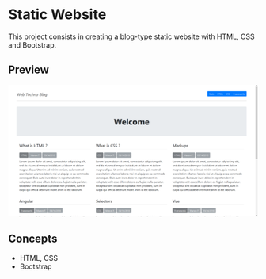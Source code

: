 # Static Website

This project consists in creating a blog-type static website with HTML, CSS and Bootstrap.

## Preview

![preview](https://github.com/maphdev/M2_Web_Development/blob/master/TD01_Static_Website/preview.png)

## Concepts

- HTML, CSS
- Bootstrap
